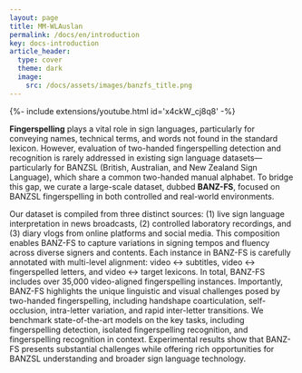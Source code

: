 ```yaml
---
layout: page
title: MM-WLAuslan
permalink: /docs/en/introduction
key: docs-introduction
article_header:
  type: cover
  theme: dark
  image:
    src: /docs/assets/images/banzfs_title.png
---
```



<div>{%- include extensions/youtube.html id='x4ckW_cj8q8' -%}</div>


**Fingerspelling** plays a vital role in sign languages, particularly for conveying names, technical terms, and words not found in the standard lexicon.
However, evaluation  of two-handed fingerspelling detection and recognition is rarely addressed in  existing sign language datasets—particularly for BANZSL (British, Australian, and New Zealand Sign Language), which share a common two-handed manual alphabet.
To bridge this gap, we curate a large-scale dataset, dubbed **BANZ-FS**, focused on BANZSL fingerspelling in both controlled and real-world environments.

Our dataset is compiled from three distinct sources: (1) live sign language interpretation in news broadcasts, (2) controlled laboratory recordings, and (3) diary vlogs from online platforms and social media.
This composition enables BANZ-FS to capture variations in signing tempos and fluency across diverse signers and contents.
Each instance in BANZ-FS is carefully annotated with multi-level alignment: video ↔ subtitles, video ↔ fingerspelled letters, and video ↔ target lexicons.
In total, BANZ-FS includes over 35,000 video-aligned fingerspelling instances.
Importantly, BANZ-FS highlights the unique linguistic and visual challenges posed by two-handed fingerspelling, including handshape coarticulation, self-occlusion, intra-letter variation, and rapid inter-letter transitions.
We benchmark state-of-the-art models on the key tasks, including fingerspelling detection, isolated fingerspelling recognition, and fingerspelling recognition in context.
Experimental results show that BANZ-FS presents substantial challenges while offering rich opportunities for BANZSL understanding and broader sign language technology.
